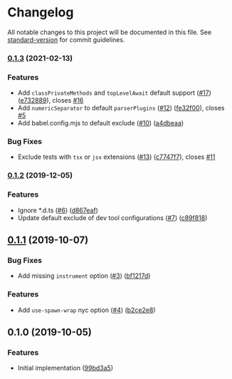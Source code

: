 # Changelog

All notable changes to this project will be documented in this file. See [standard-version](https://github.com/conventional-changelog/standard-version) for commit guidelines.

### [0.1.3](https://github.com/istanbuljs/schema/compare/v0.1.2...v0.1.3) (2021-02-13)


### Features

* Add `classPrivateMethods` and `topLevelAwait` default support ([#17](https://github.com/istanbuljs/schema/issues/17)) ([e732889](https://github.com/istanbuljs/schema/commit/e7328894ddeb61da256c1f13c2c2cc2e04f181df)), closes [#16](https://github.com/istanbuljs/schema/issues/16)
* Add `numericSeparator` to default `parserPlugins` ([#12](https://github.com/istanbuljs/schema/issues/12)) ([fe32f00](https://github.com/istanbuljs/schema/commit/fe32f002f54c61467b1c1a487081f51c85ec8d10)), closes [#5](https://github.com/istanbuljs/schema/issues/5)
* Add babel.config.mjs to default exclude ([#10](https://github.com/istanbuljs/schema/issues/10)) ([a4dbeaa](https://github.com/istanbuljs/schema/commit/a4dbeaa7045490a4d46754801ac71f5d99c9bd79))


### Bug Fixes

* Exclude tests with `tsx` or `jsx` extensions ([#13](https://github.com/istanbuljs/schema/issues/13)) ([c7747f7](https://github.com/istanbuljs/schema/commit/c7747f7a7df8a2b770036834af77dfd0ee445733)), closes [#11](https://github.com/istanbuljs/schema/issues/11)

### [0.1.2](https://github.com/istanbuljs/schema/compare/v0.1.1...v0.1.2) (2019-12-05)


### Features

* Ignore *.d.ts ([#6](https://github.com/istanbuljs/schema/issues/6)) ([d867eaf](https://github.com/istanbuljs/schema/commit/d867eaff6ca4abcd4301990e2bdcdf53e438e9c4))
* Update default exclude of dev tool configurations ([#7](https://github.com/istanbuljs/schema/issues/7)) ([c89f818](https://github.com/istanbuljs/schema/commit/c89f8185f30879bcdf8d2f1c3b7aba0ac7056fa9))

## [0.1.1](https://github.com/istanbuljs/schema/compare/v0.1.0...v0.1.1) (2019-10-07)


### Bug Fixes

* Add missing `instrument` option ([#3](https://github.com/istanbuljs/schema/issues/3)) ([bf1217d](https://github.com/istanbuljs/schema/commit/bf1217d))


### Features

* Add `use-spawn-wrap` nyc option ([#4](https://github.com/istanbuljs/schema/issues/4)) ([b2ce2e8](https://github.com/istanbuljs/schema/commit/b2ce2e8))

## 0.1.0 (2019-10-05)


### Features

* Initial implementation ([99bd3a5](https://github.com/istanbuljs/schema/commit/99bd3a5))
